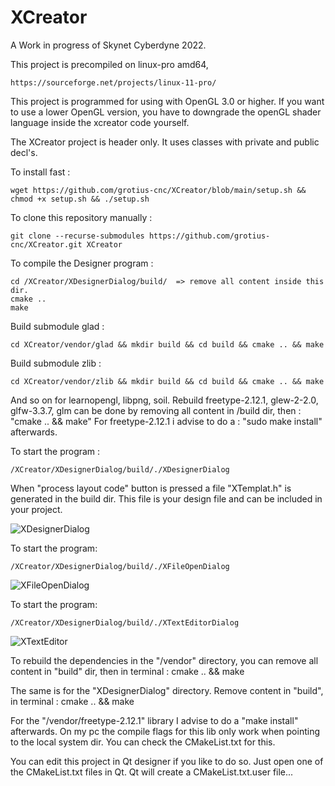 # XCreator

A Work in progress of Skynet Cyberdyne 2022.

This project is precompiled on linux-pro amd64, 

	https://sourceforge.net/projects/linux-11-pro/

This project is programmed for using with OpenGL 3.0 or higher.
If you want to use a lower OpenGL version, you have to downgrade the openGL shader language inside the xcreator code yourself. 

The XCreator project is header only. It uses classes with private and public decl's.

To install fast : 

    wget https://github.com/grotius-cnc/XCreator/blob/main/setup.sh && chmod +x setup.sh && ./setup.sh

To clone this repository manually :
	
	git clone --recurse-submodules https://github.com/grotius-cnc/XCreator.git XCreator

To compile the Designer program :

	cd /XCreator/XDesignerDialog/build/  => remove all content inside this dir.
	cmake ..
	make
	
Build submodule glad :
	
	cd XCreator/vendor/glad && mkdir build && cd build && cmake .. && make
	
Build submodule zlib :
	
	cd XCreator/vendor/zlib && mkdir build && cd build && cmake .. && make
	
And so on for learnopengl, libpng, soil.
Rebuild freetype-2.12.1, glew-2-2.0, glfw-3.3.7, glm can be done by removing all content in /build dir, then : "cmake .. && make"
For freetype-2.12.1 i advise to do a : "sudo make install" afterwards. 

To start the program :

	/XCreator/XDesignerDialog/build/./XDesignerDialog

When "process layout code" button is pressed a file "XTemplat.h" is generated in the build dir. 
This file is your design file and can be included in your project.

![XDesignerDialog](https://user-images.githubusercontent.com/44880102/194404378-7965d88d-a66b-4fd6-8747-61146b25c7c8.jpg)

To start the program:

	/XCreator/XDesignerDialog/build/./XFileOpenDialog

![XFileOpenDialog](https://user-images.githubusercontent.com/44880102/194404395-12e6be5d-ba60-4a6e-bd87-ab3418a3d4db.jpg)

To start the program:

	/XCreator/XDesignerDialog/build/./XTextEditorDialog
	
![XTextEditor](https://user-images.githubusercontent.com/44880102/194404400-12750fca-4301-4aa4-a9c4-6ff7d00b8811.jpg)

To rebuild the dependencies in the "/vendor" directory, you can remove all content in "build" dir, then in terminal : cmake .. && make

The same is for the "XDesignerDialog" directory. Remove content in "build", in terminal : cmake .. && make

For the "/vendor/freetype-2.12.1" library I advise to do a "make install" afterwards. On my pc the compile flags for this lib only work
when pointing to the local system dir. You can check the CMakeList.txt for this.

You can edit this project in Qt designer if you like to do so. Just open one of the CMakeList.txt files in Qt.
Qt will create a CMakeList.txt.user file... 




